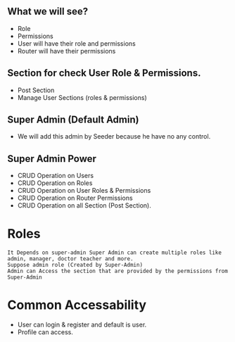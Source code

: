 ## What we will see?

<ul>
    <li>Role</li>
    <li>Permissions</li>
    <li>User will have their role and permissions</li>
    <li>Router will have their permissions</li>
</ul>

## Section for check User Role & Permissions.

<ul>
    <li>Post Section</li>
    <li>Manage User Sections (roles & permissions)</li>
</ul>

## Super Admin (Default Admin)

<ul>
    <li>We will add this admin by Seeder because he have no any control.</li>
</ul>

## Super Admin Power

<ul>
    <li>CRUD Operation on Users</li>
    <li>CRUD Operation on Roles</li>
    <li>CRUD Operation on User Roles & Permissions</li>
    <li>CRUD Operation on Router Permissions</li>
    <li>CRUD Operation on all Section (Post Section).</li>
</ul>

# Roles

    It Depends on super-admin Super Admin can create multiple roles like admin, manager, doctor teacher and more.
    Suppose admin role (Created by Super-Admin)
    Admin can Access the section that are provided by the permissions from Super-Admin

# Common Accessability

<ul>
    <li>User can login & register and default is user.</li>
    <li>Profile can access.</li>
</ul>
